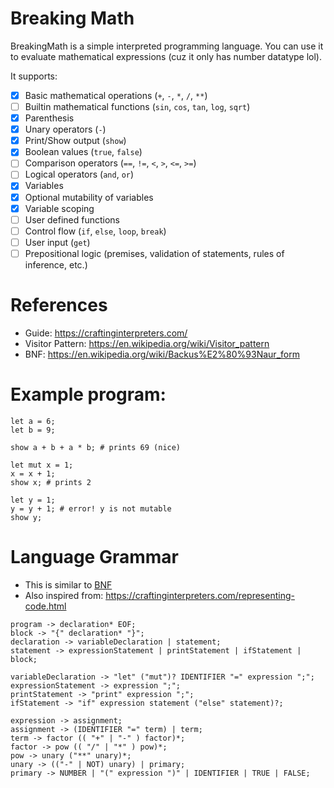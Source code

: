 # Breaking Math

BreakingMath is a simple interpreted programming language.
You can use it to evaluate mathematical expressions (cuz it only has number datatype lol).

It supports:
- [x] Basic mathematical operations (`+`, `-`, `*`, `/`, `**`)
- [ ] Builtin mathematical functions (`sin`, `cos`, `tan`, `log`, `sqrt`)
- [x] Parenthesis
- [x] Unary operators (`-`)
- [x] Print/Show output (`show`)
- [x] Boolean values (`true`, `false`)
- [ ] Comparison operators (`==`, `!=`, `<`, `>`, `<=`, `>=`)
- [ ] Logical operators (`and`, `or`)
- [x] Variables 
- [x] Optional mutability of variables
- [x] Variable scoping
- [ ] User defined functions 
- [ ] Control flow (`if`, `else`, `loop`, `break`)
- [ ] User input (`get`)
- [ ] Prepositional logic (premises, validation of statements, rules of inference, etc.)

# References

- Guide: https://craftinginterpreters.com/
- Visitor Pattern: https://en.wikipedia.org/wiki/Visitor_pattern
- BNF: https://en.wikipedia.org/wiki/Backus%E2%80%93Naur_form

# Example program:

```
let a = 6;
let b = 9;

show a + b + a * b; # prints 69 (nice)

let mut x = 1;
x = x + 1;
show x; # prints 2

let y = 1;
y = y + 1; # error! y is not mutable
show y;
```

# Language Grammar

- This is similar to [BNF](https://en.wikipedia.org/wiki/Backus%E2%80%93Naur_form)
- Also inspired from: https://craftinginterpreters.com/representing-code.html

```text
program -> declaration* EOF;
block -> "{" declaration* "}";
declaration -> variableDeclaration | statement;
statement -> expressionStatement | printStatement | ifStatement | block;

variableDeclaration -> "let" ("mut")? IDENTIFIER "=" expression ";";
expressionStatement -> expression ";";
printStatement -> "print" expression ";";
ifStatement -> "if" expression statement ("else" statement)?;

expression -> assignment;
assignment -> (IDENTIFIER "=" term) | term;
term -> factor (( "+" | "-" ) factor)*;
factor -> pow (( "/" | "*" ) pow)*;
pow -> unary ("**" unary)*;
unary -> (("-" | NOT) unary) | primary;
primary -> NUMBER | "(" expression ")" | IDENTIFIER | TRUE | FALSE;
```